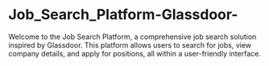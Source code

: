# Job_Search_Platform-Glassdoor-
Welcome to the Job Search Platform, a comprehensive job search solution inspired by Glassdoor. This platform allows users to search for jobs, view company details, and apply for positions, all within a user-friendly interface.
